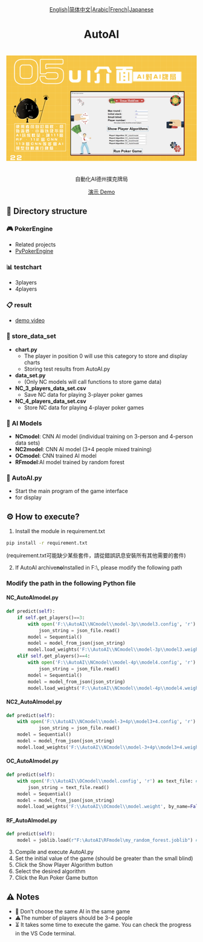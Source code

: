 <div align="center">

[English](./README.en.md)\|[简体中文](./README.zh-CN.md)\|[Arabic](./README.ar.md)\|[French](./README.fr.md)\|[Japanese](./README.ja.md)

</div>
<div align="center">
  <h1>AutoAI</h1>
  <a href='#-目錄結構'>
    <img src="./image/ui.png" alt="icon" style="margin: 20px 0;"/>
  </a>
  <p>自動化AI德州撲克牌局</p>
  <p>
    <a href="https://youtu.be/sFaKtDhwvUw?feature=shared">演示 Demo</a> 
  </p>
</div>

## 📁 Directory structure

### 🎮 PokerEngine

-   Related projects
-   [PyPokerEngine](https://github.com/ishikota/PyPokerEngine)

### 📊 testchart

-   3players
-   4players

### 📋 result

-   [demo video](https://youtu.be/sFaKtDhwvUw?feature=shared)

### 💾 store_data_set

-   **chart.py**
    -   The player in position 0 will use this category to store and display charts
    -   Storing test results from AutoAI.py
-   **data_set.py**
    -   (Only NC models will call functions to store game data)
-   **NC_3_players_data_set.csv**
    -   Save NC data for playing 3-player poker games
-   **NC_4_players_data_set.csv**
    -   Store NC data for playing 4-player poker games

### 🤖 AI Models

-   **NCmodel**: CNN AI model (individual training on 3-person and 4-person data sets)
-   **NC2model**: CNN AI model (3+4 people mixed training)
-   **OCmodel**: CNN trained AI model
-   **RFmodel**:AI model trained by random forest

### 🎯 AutoAI.py

-   Start the main program of the game interface
-   for display

## ⚙️ How to execute?

1.  Install the module in requirement.txt

```bash
pip install -r requirement.txt
```

(requirement.txt可能缺少某些套件，請從錯誤訊息安裝所有其他需要的套件)

2.  If AutoAI archive**no**Installed in F:\\, please modify the following path

### Modify the path in the following Python file

#### NC_AutoAImodel.py

```python
def predict(self):
    if self.get_players()==3:
        with open('F:\\AutoAI\\NCmodel\\model-3p\\model3.config', 'r') as json_file: #路徑
            json_string = json_file.read()
        model = Sequential()
        model = model_from_json(json_string)
        model.load_weights('F:\\AutoAI\\NCmodel\\model-3p\\model3.weight', by_name=False) #路徑
    elif self.get_players()==4:
        with open('F:\\AutoAI\\NCmodel\\model-4p\\model4.config', 'r') as json_file: #路徑
            json_string = json_file.read()
        model = Sequential()
        model = model_from_json(json_string)
        model.load_weights('F:\\AutoAI\\NCmodel\\model-4p\\model4.weight', by_name=False) #路徑
```

#### NC2_AutoAImodel.py

```python
def predict(self):
    with open('F:\\AutoAI\\NCmodel\\model-3+4p\\model3+4.config', 'r') as json_file: #路徑
            json_string = json_file.read()
    model = Sequential()
    model = model_from_json(json_string)
    model.load_weights('F:\\AutoAI\\NCmodel\\model-3+4p\\model3+4.weight', by_name=False) #路徑
```

#### OC_AutoAImodel.py

```python
def predict(self):
    with open('F:\\AutoAI\\OCmodel\\model.config', 'r') as text_file: #路徑
        json_string = text_file.read()
    model = Sequential()
    model = model_from_json(json_string)
    model.load_weights('F:\\AutoAI\\OCmodel\\model.weight', by_name=False) #路徑
```

#### RF_AutoAImodel.py

```python
def predict(self):
    model = joblib.load(r"F:\AutoAI\RFmodel\my_random_forest.joblib") #路徑
```

3.  Compile and execute AutoAI.py
4.  Set the initial value of the game (should be greater than the small blind)
5.  Click the Show Player Algorithm button
6.  Select the desired algorithm
7.  Click the Run Poker Game button

## ⚠️ Notes

-   🚫 Don’t choose the same AI in the same game
-   ⚠️The number of players should be 3-4 people
-   ⏳ It takes some time to execute the game. You can check the progress in the VS Code terminal.
